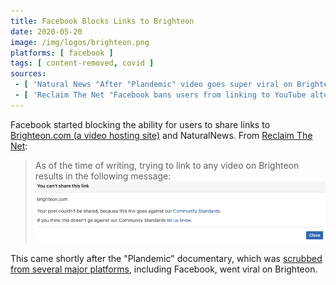 ```yaml
---
title: Facebook Blocks Links to Brighteon
date: 2020-05-20
image: /img/logos/brighteon.png
platforms: [ facebook ]
tags: [ content-removed, covid ]
sources:
 - [ 'Natural News "After "Plandemic" video goes super viral on Brighteon.com, Facebook bans all Brighteon links, regardless of content" by Mike Adams (20 May 2020)', 'https://archive.vn/85iUm' ]
 - [ 'Reclaim The Net "Facebook bans users from linking to YouTube alternative Brighteon after it hosted Judy Mikovits Plandemic doc" by Fabrizio Bulleri (22 May 2020)', 'https://archive.vn/hSatA' ]
---
```


Facebook started blocking the ability for users to share links to [Brighteon.com (a video hosting site)](/alttech/brighteon/) and NaturalNews.
From [Reclaim The Net](https://archive.vn/hSatA#selection-405.0-412.1):
> As of the time of writing, trying to link to any video on Brighteon results in the following message:
> ![](reclaim-the-net-screenshot.png)

This came shortly after the "Plandemic" documentary, which was [scrubbed from several major platforms](http://localhost:1313/events/youtube-and-facebook-remove-plandemic-part1/), including Facebook, went viral on Brighteon.
